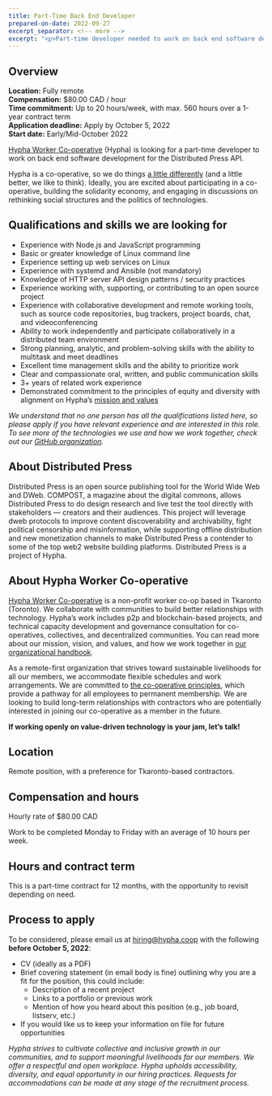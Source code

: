 ```yaml
---
title: Part-Time Back End Developer
prepared-on-date: 2022-09-27
excerpt_separator: <!-- more -->
excerpt: "<p>Part-time developer needed to work on back end software development for the Distributed Press API.</p>"
---
```


## Overview

<b>Location:</b> Fully remote<br/>
<b>Compensation:</b> $80.00 CAD / hour<br/>
<b>Time commitment:</b> Up to 20 hours/week, with max. 560 hours over a 1-year contract term<br/>
<b>Application deadline:</b> Apply by October 5, 2022<br/>
<b>Start date:</b> Early/Mid-October 2022 <br/>

<a href='https://hypha.coop'>Hypha Worker Co-operative</a> (Hypha) is looking for a part-time developer to work on back end software development for the Distributed Press API. 

Hypha is a co-operative, so we do things <a href="https://hypha.coop/dripline/how-we-co-operate/">a little differently</a> (and a little better, we like to think). Ideally, you are excited about participating in a co-operative, building the solidarity economy, and engaging in discussions on rethinking social structures and the politics of technologies.

## Qualifications and skills we are looking for

* Experience with Node.js and JavaScript programming
* Basic or greater knowledge of Linux command line
* Experience setting up web services on Linux
* Experience with systemd and Ansible (not mandatory)
* Knowledge of HTTP server API design patterns / security practices
* Experience working with, supporting, or contributing to an open source project 
* Experience with collaborative development and remote working tools, such as source code repositories, bug trackers, project boards, chat, and videoconferencing 
* Ability to work independently and participate collaboratively in a distributed team environment
* Strong planning, analytic, and problem-solving skills with the ability to multitask and meet deadlines
* Excellent time management skills and the ability to prioritize work
* Clear and compassionate oral, written, and public communication skills
* 3+ years of related work experience
* Demonstrated commitment to the principles of equity and diversity with alignment on Hypha’s <a href="https://handbook.hypha.coop/vision.html">mission and values</a>

<em>We understand that no one person has all the qualifications listed here, so please apply if you have relevant experience and are interested in this role. To see more of the technologies we use and how we work together, check out our <a href="https://github.com/hyphacoop">GitHub organization</a>.</em>

## About Distributed Press

Distributed Press is an open source publishing tool for the World Wide Web and DWeb. COMPOST, a magazine about the digital commons, allows Distributed Press to do design research and live test the tool directly with stakeholders — creators and their audiences. This project will leverage dweb protocols to improve content discoverability and archivability, fight political censorship and misinformation, while supporting offline distribution and new monetization channels to make Distributed Press a contender to some of the top web2 website building platforms. Distributed Press is a project of Hypha.

## About Hypha Worker Co-operative

<a href="https://hypha.coop/">Hypha Worker Co-operative</a> is a non-profit worker co-op based in Tkaronto (Toronto). We collaborate with communities to build better relationships with technology. Hypha’s work includes p2p and blockchain-based projects, and technical capacity development and governance consultation for co-operatives, collectives, and decentralized communities. You can read more about our mission, vision, and values, and how we work together in <a href="https://handbook.hypha.coop/">our organizational handbook</a>. 

As a remote-first organization that strives toward sustainable livelihoods for all our members, we accommodate flexible schedules and work arrangements. We are committed to <a href="https://www.ica.coop/en/cooperatives/cooperative-identity">the co-operative principles</a>, which provide a pathway for all employees to permanent membership. We are looking to build long-term relationships with contractors who are potentially interested in joining our co-operative as a member in the future. 

<b>If working openly on value-driven technology is your jam, let’s talk!</b>

## Location

Remote position, with a preference for Tkaronto-based contractors.

## Compensation and hours

Hourly rate of $80.00 CAD

Work to be completed Monday to Friday with an average of 10 hours per week.

## Hours and contract term

This is a part-time contract for 12 months, with the opportunity to revisit depending on need.

## Process to apply

To be considered, please email us at hiring@hypha.coop with the following <b>before October 5, 2022</b>:

* CV (ideally as a PDF)
* Brief covering statement (in email body is fine) outlining why you are a fit for the position, this could include:
    * Description of a recent project
    * Links to a portfolio or previous work
    * Mention of how you heard about this position (e.g., job board, listserv, etc.)
* If you would like us to keep your information on file for future opportunities

<em>Hypha strives to cultivate collective and inclusive growth in our communities, and to support meaningful livelihoods for our members. We offer a respectful and open workplace. Hypha upholds accessibility, diversity, and equal opportunity in our hiring practices. Requests for accommodations can be made at any stage of the recruitment process.</em> 
